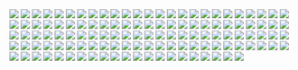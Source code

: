 <img src='CUFS/1.jpg' aligh=center>
<img src='CUFS/2.jpg' aligh=center>
<img src='CUFS/3.jpg' aligh=center>
<img src='CUFS/4.jpg' aligh=center>
<img src='CUFS/5.jpg' aligh=center>
<img src='CUFS/6.jpg' aligh=center>
<img src='CUFS/7.jpg' aligh=center>
<img src='CUFS/8.jpg' aligh=center>
<img src='CUFS/9.jpg' aligh=center>
<img src='CUFS/10.jpg' aligh=center>
<img src='CUFS/11.jpg' aligh=center>
<img src='CUFS/12.jpg' aligh=center>
<img src='CUFS/13.jpg' aligh=center>
<img src='CUFS/14.jpg' aligh=center>
<img src='CUFS/15.jpg' aligh=center>
<img src='CUFS/16.jpg' aligh=center>
<img src='CUFS/17.jpg' aligh=center>
<img src='CUFS/18.jpg' aligh=center>
<img src='CUFS/19.jpg' aligh=center>
<img src='CUFS/20.jpg' aligh=center>
<img src='CUFS/21.jpg' aligh=center>
<img src='CUFS/22.jpg' aligh=center>
<img src='CUFS/23.jpg' aligh=center>
<img src='CUFS/24.jpg' aligh=center>
<img src='CUFS/25.jpg' aligh=center>
<img src='CUFS/26.jpg' aligh=center>
<img src='CUFS/27.jpg' aligh=center>
<img src='CUFS/28.jpg' aligh=center>
<img src='CUFS/29.jpg' aligh=center>
<img src='CUFS/30.jpg' aligh=center>
<img src='CUFS/31.jpg' aligh=center>
<img src='CUFS/32.jpg' aligh=center>
<img src='CUFS/33.jpg' aligh=center>
<img src='CUFS/34.jpg' aligh=center>
<img src='CUFS/35.jpg' aligh=center>
<img src='CUFS/36.jpg' aligh=center>
<img src='CUFS/37.jpg' aligh=center>
<img src='CUFS/38.jpg' aligh=center>
<img src='CUFS/39.jpg' aligh=center>
<img src='CUFS/40.jpg' aligh=center>
<img src='CUFS/41.jpg' aligh=center>
<img src='CUFS/42.jpg' aligh=center>
<img src='CUFS/43.jpg' aligh=center>
<img src='CUFS/44.jpg' aligh=center>
<img src='CUFS/45.jpg' aligh=center>
<img src='CUFS/46.jpg' aligh=center>
<img src='CUFS/47.jpg' aligh=center>
<img src='CUFS/48.jpg' aligh=center>
<img src='CUFS/49.jpg' aligh=center>
<img src='CUFS/50.jpg' aligh=center>
<img src='CUFS/51.jpg' aligh=center>
<img src='CUFS/52.jpg' aligh=center>
<img src='CUFS/53.jpg' aligh=center>
<img src='CUFS/54.jpg' aligh=center>
<img src='CUFS/55.jpg' aligh=center>
<img src='CUFS/56.jpg' aligh=center>
<img src='CUFS/57.jpg' aligh=center>
<img src='CUFS/58.jpg' aligh=center>
<img src='CUFS/59.jpg' aligh=center>
<img src='CUFS/60.jpg' aligh=center>
<img src='CUFS/61.jpg' aligh=center>
<img src='CUFS/62.jpg' aligh=center>
<img src='CUFS/63.jpg' aligh=center>
<img src='CUFS/64.jpg' aligh=center>
<img src='CUFS/65.jpg' aligh=center>
<img src='CUFS/66.jpg' aligh=center>
<img src='CUFS/67.jpg' aligh=center>
<img src='CUFS/68.jpg' aligh=center>
<img src='CUFS/69.jpg' aligh=center>
<img src='CUFS/70.jpg' aligh=center>
<img src='CUFS/71.jpg' aligh=center>
<img src='CUFS/72.jpg' aligh=center>
<img src='CUFS/73.jpg' aligh=center>
<img src='CUFS/74.jpg' aligh=center>
<img src='CUFS/75.jpg' aligh=center>
<img src='CUFS/76.jpg' aligh=center>
<img src='CUFS/77.jpg' aligh=center>
<img src='CUFS/78.jpg' aligh=center>
<img src='CUFS/79.jpg' aligh=center>
<img src='CUFS/80.jpg' aligh=center>
<img src='CUFS/81.jpg' aligh=center>
<img src='CUFS/82.jpg' aligh=center>
<img src='CUFS/83.jpg' aligh=center>
<img src='CUFS/84.jpg' aligh=center>
<img src='CUFS/85.jpg' aligh=center>
<img src='CUFS/86.jpg' aligh=center>
<img src='CUFS/87.jpg' aligh=center>
<img src='CUFS/88.jpg' aligh=center>
<img src='CUFS/89.jpg' aligh=center>
<img src='CUFS/90.jpg' aligh=center>
<img src='CUFS/91.jpg' aligh=center>
<img src='CUFS/92.jpg' aligh=center>
<img src='CUFS/93.jpg' aligh=center>
<img src='CUFS/94.jpg' aligh=center>
<img src='CUFS/95.jpg' aligh=center>
<img src='CUFS/96.jpg' aligh=center>
<img src='CUFS/97.jpg' aligh=center>
<img src='CUFS/98.jpg' aligh=center>
<img src='CUFS/99.jpg' aligh=center>
<img src='CUFS/100.jpg' aligh=center>
<img src='CUFS/101.jpg' aligh=center>
<img src='CUFS/102.jpg' aligh=center>
<img src='CUFS/103.jpg' aligh=center>
<img src='CUFS/104.jpg' aligh=center>
<img src='CUFS/105.jpg' aligh=center>
<img src='CUFS/106.jpg' aligh=center>
<img src='CUFS/107.jpg' aligh=center>
<img src='CUFS/108.jpg' aligh=center>
<img src='CUFS/109.jpg' aligh=center>
<img src='CUFS/110.jpg' aligh=center>
<img src='CUFS/111.jpg' aligh=center>
<img src='CUFS/112.jpg' aligh=center>
<img src='CUFS/113.jpg' aligh=center>
<img src='CUFS/114.jpg' aligh=center>
<img src='CUFS/115.jpg' aligh=center>
<img src='CUFS/116.jpg' aligh=center>
<img src='CUFS/117.jpg' aligh=center>
<img src='CUFS/118.jpg' aligh=center>
<img src='CUFS/119.jpg' aligh=center>
<img src='CUFS/120.jpg' aligh=center>
<img src='CUFS/121.jpg' aligh=center>
